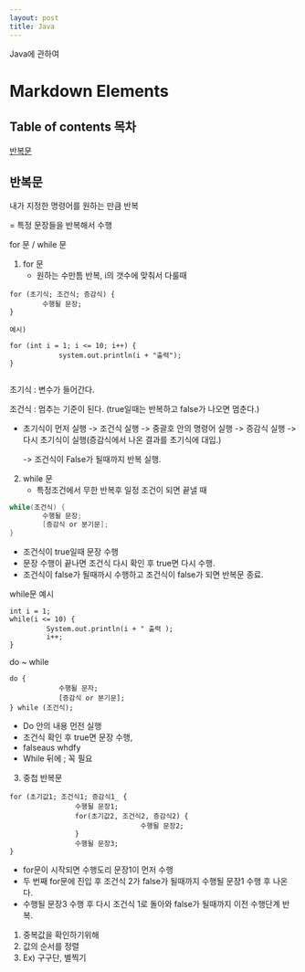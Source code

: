 ```yaml
---
layout: post
title: Java
---
```


Java에 관하여

# Markdown Elements
## Table of contents 목차
[반복문](##반복문)<br>



## 반복문



내가 지정한 명령어를 원하는 만큼 반복

= 특정 문장들을 반복해서 수행

for 문 / while 문

1. for 문
   - 원하는 수만틈 반복, i의 갯수에 맞춰서 다룰때

```
for (초기식; 조건식; 증감식) {
		수행될 문장;
}

예시)

for (int i = 1; i <= 10; i++) {
			system.out.println(i + "출력");
}


```

초기식 : 변수가 들어간다.

조건식 : 멈추는 기준이 된다. (true일때는 반복하고 false가 나오면 멈춘다.)

- 초기식이 먼저 실행 -> 조건식 실행 -> 중괄호 안의 명령어 실행 -> 증감식 실행 -> 다시 초기식이 실행(증감식에서 나온 결과를 초기식에 대입.)

  -> 조건식이 False가 될때까지 반복 실행.



2. while 문
   - 특정조건에서 무한 반복후 일정 조건이 되면 끝낼 때

```java
while(조건식) {
		수행될 문장;
		[증감식 or 분기문];
}
```

- 조건식이 true일때 문장 수행
- 문장 수행이 끝나면 조건식 다시 확인 후 true면 다시 수행.
- 조건식이 false가 될때까시 수행하고 조건식이 false가 되면 반복문 종료.

while문 예시

```
int i = 1;
while(i <= 10) {
		 System.out.println(i + " 출력 );
		 i++;
}
```



do ~ while



```
do {
			수행될 문자;
			[증감식 or 분기문];
} while (조건식);
```

- Do 안의 내용 먼전 실행
- 조건식 확인 후 true면 문장 수행,
- falseaus whdfy
- While 뒤에 ; 꼭 필요







3. 중첩 반복문

```
for (초기값1; 조건식1; 증감식1_ {
				수행될 문장1;
				for(초기값2, 조건식2, 증감식2) {
								수행될 문장2;
				}
				수행될 문장3;
}
```



- for문이 시작되면 수행도리 문장1이 먼저 수행
- 두 번째 for문에 진입 후 조건식 2가 false가 될때까지  수행될 문장1 수행 후 나온다.
- 수행될 문장3 수행 후 다시 조건식 1로 돌아와 false가 될때까지 이전 수행단계 반복.

1) 중복값을 확인하기위해
2) 값의 순서를 정렬
3) Ex) 구구단, 별찍기
